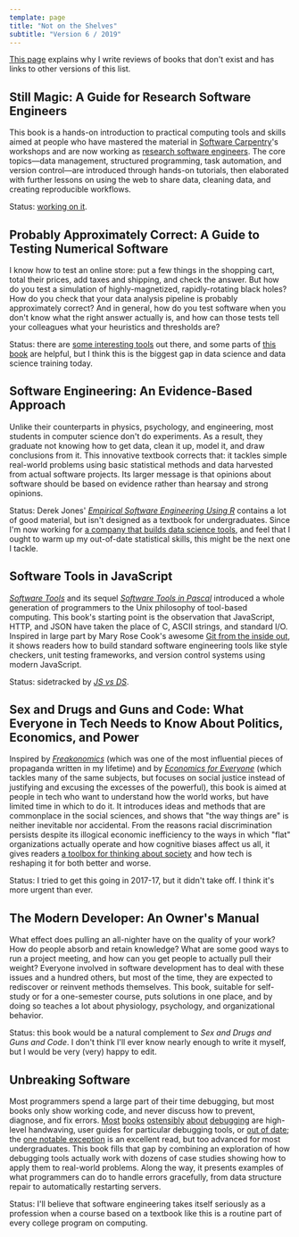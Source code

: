 ```yaml
---
template: page
title: "Not on the Shelves"
subtitle: "Version 6 / 2019"
---
```


[This page](../) explains why I write reviews of books that don't exist
and has links to other versions of this list.

## Still Magic: A Guide for Research Software Engineers

This book is a hands-on introduction to practical computing tools and skills
aimed at people who have mastered the material in
[Software Carpentry](http://software-carpentry.org)'s workshops
and are now working as [research software engineers](https://researchsoftware.org/).
The core topics—data management, structured programming, task automation, and version control—are introduced
through hands-on tutorials,
then elaborated with further lessons on using the web to share data,
cleaning data,
and creating reproducible workflows.

Status: [working on it](https://merely-useful.tech/py-rse/).

## Probably Approximately Correct: A Guide to Testing Numerical Software

I know how to test an online store:
put a few things in the shopping cart,
total their prices,
add taxes and shipping,
and check the answer.
But how do you test a simulation of highly-magnetized, rapidly-rotating black holes?
How do you check that your data analysis pipeline is probably approximately correct?
And in general,
how do you test software when you don't know what the right answer actually is,
and how can those tests tell your colleagues what your heuristics and thresholds are?

Status: there are [some interesting tools](http://www.tdda.info/) out there,
and some parts of [this book](https://www.amazon.com/Bad-Data-Handbook-Cleaning-Back/dp/1449321887/) are helpful,
but I think this is the biggest gap in data science and data science training today.

## Software Engineering: An Evidence-Based Approach

Unlike their counterparts in physics, psychology, and engineering,
most students in computer science don't do experiments.
As a result,
they graduate not knowing how to get data,
clean it up,
model it,
and draw conclusions from it.
This innovative textbook corrects that:
it tackles simple real-world problems using basic statistical methods
and data harvested from actual software projects.
Its larger message is that opinions about software should be based on evidence
rather than hearsay and strong opinions.

Status: Derek Jones' *[Empirical Software Engineering Using R](http://www.knosof.co.uk/ESEUR/)*
contains a lot of good material,
but isn't designed as a textbook for undergraduates.
Since I'm now working for [a company that builds data science tools](http://rstudio.com),
and feel that I ought to warm up my out-of-date statistical skills,
this might be the next one I tackle.

## Software Tools in JavaScript

*[Software Tools](http://www.amazon.com/Software-Tools-Brian-W-Kernighan/dp/020103669X/)*
and its sequel *[Software Tools in Pascal](http://www.amazon.com/Software-Tools-Pascal-Brian-Kernighan/dp/0201103427/)*
introduced a whole generation of programmers to the Unix philosophy of tool-based computing.
This book's starting point is the observation that JavaScript, HTTP, and JSON
have taken the place of C, ASCII strings, and standard I/O.
Inspired in large part by Mary Rose Cook's awesome [Git from the inside out](https://maryrosecook.com/blog/post/git-from-the-inside-out),
it shows readers how to build standard software engineering tools
like style checkers, unit testing frameworks, and version control systems
using modern JavaScript.

Status: sidetracked by *[JS vs DS](@root/js4ds/)*.

## Sex and Drugs and Guns and Code: What Everyone in Tech Needs to Know About Politics, Economics, and Power

Inspired by *[Freakonomics](https://www.amazon.com/Freakonomics-Economist-Explores-Hidden-Everything/dp/0060731338)*
(which was one of the most influential pieces of propaganda written in my lifetime)
and by *[Economics for Everyone](https://economicsforeveryone.ca/)*
(which tackles many of the same subjects,
but focuses on social justice instead of justifying and excusing the excesses of the powerful),
this book is aimed at people in tech who want to understand how the world works,
but have limited time in which to do it.
It introduces ideas and methods that are commonplace in the social sciences,
and shows that "the way things are" is neither inevitable nor accidental.
From the reasons racial discrimination persists despite its illogical economic inefficiency
to the ways in which "flat" organizations actually operate and how cognitive biases affect us all,
it gives readers [a toolbox for thinking about society](@root/2022/12/28/reading/)
and how tech is reshaping it for both better and worse.

Status: I tried to get this going in 2017-17, but it didn't take off.
I think it's more urgent than ever.

## The Modern Developer: An Owner's Manual

What effect does pulling an all-nighter have on the quality of your work?
How do people absorb and retain knowledge?
What are some good ways to run a project meeting,
and how can you get people to actually pull their weight?
Everyone involved in software development has to deal with these issues and a hundred others,
but most of the time,
they are expected to rediscover or reinvent methods themselves.
This book,
suitable for self-study or for a one-semester course,
puts solutions in one place,
and by doing so teaches a lot about physiology, psychology, and organizational behavior.

Status: this book would be a natural complement to *Sex and Drugs and Guns and Code*.
I don't think I'll ever know nearly enough to write it myself,
but I would be very (very) happy to edit.

## Unbreaking Software

Most programmers spend a large part of their time debugging,
but most books only show working code,
and never discuss how to prevent, diagnose, and fix errors.
[Most](http://www.amazon.com/Debugging-Indispensable-Software-Hardware-Problems/dp/0814474578/)
[books](http://www.amazon.com/Debugging-Thinking-Multidisciplinary-Approach-Technologies/dp/1555583075/)
[ostensibly](http://www.amazon.com/Debug-It-Prevent-Pragmatic-Programmers/dp/193435628X/)
[about](http://www.amazon.com/The-Developers-Guide-Debugging-Edition/dp/1470185520/)
[debugging](http://www.amazon.com/The-Art-Debugging-GDB-Eclipse/dp/1593271743/)
are high-level handwaving,
user guides for particular debugging tools,
or [out of date](http://www.amazon.com/Find-Bug-Book-Incorrect-Programs/dp/0321223918/);
the [one notable exception](http://www.amazon.com/Why-Programs-Fail-Second-Edition/dp/0123745152/)
is an excellent read,
but too advanced for most undergraduates.
This book fills that gap by combining an exploration of how debugging tools actually work
with dozens of case studies showing how to apply them to real-world problems.
Along the way,
it presents examples of what programmers can do to handle errors gracefully,
from data structure repair to automatically restarting servers.

Status: I'll believe that software engineering takes itself seriously as a profession
when a course based on a textbook like this
is a routine part of every college program on computing.
